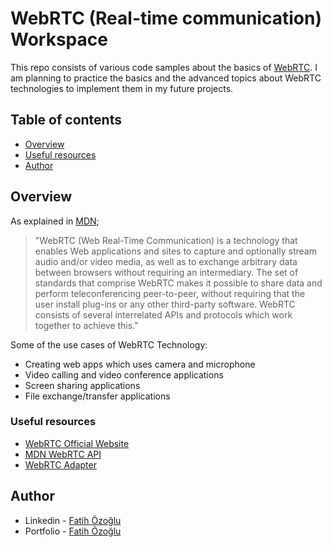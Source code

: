 # WebRTC (Real-time communication) Workspace

This repo consists of various code samples about the basics of [WebRTC](https://webrtc.org/). I am planning to practice the basics and the advanced topics about WebRTC technologies to implement them in my future projects.

## Table of contents

- [Overview](#overview)
- [Useful resources](#useful-resources)
- [Author](#author)

## Overview

As explained in [MDN](https://developer.mozilla.org/en-US/docs/Web/API/WebRTC_API);

> "WebRTC (Web Real-Time Communication) is a technology that enables Web applications and sites to capture and optionally stream audio and/or video media, as well as to exchange arbitrary data between browsers without requiring an intermediary. The set of standards that comprise WebRTC makes it possible to share data and perform teleconferencing peer-to-peer, without requiring that the user install plug-ins or any other third-party software. WebRTC consists of several interrelated APIs and protocols which work together to achieve this."

Some of the use cases of WebRTC Technology:

- Creating web apps which uses camera and microphone
- Video calling and video conference applications
- Screen sharing applications
- File exchange/transfer applications

### Useful resources

- [WebRTC Official Website](https://webrtc.org/getting-started/overview)
- [MDN WebRTC API](https://developer.mozilla.org/en-US/docs/Web/API/WebRTC_API)
- [WebRTC Adapter](https://github.com/webrtc/adapter/)

## Author

- Linkedin - [Fatih Özoğlu](https://www.linkedin.com/in/fatihozoglu/)
- Portfolio - [Fatih Özoğlu](https://fatihozoglu.github.io/react-portfolio/)
